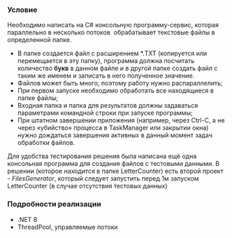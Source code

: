 ### Условие
Необходимо написать на C# консольную программу-сервис, которая параллельно в несколько потоков  обрабатывает текстовые файлы в определенной папке.

- В папке создается файл с расширением *.TXT (копируется или перемещается в эту папку), программа должна посчитать количество **букв** в данном файле и в другой папке создать файл с таким же именем и записать в него полученное значение.
- Файлов может быть много, поэтому работу нужно распараллелить;
- При первом запуске необходимо обработать все находящиеся в папке файлы;
- Входная папка и папка для результатов должны задаваться параметрами командной строки при запуске программы;
- При штатном завершении приложения (например, через Ctrl-C, а не через «убийство» процесса в TaskManager или закрытии окна) нужно дождаться завершения активных в данный момент задач обработки файлов.


Для удобства тестирования решения была написана ещё одна консольная программа для создания файлов с тестовыми данными. В решении (которое находится в папке LetterCounter) есть второй проект - *FilesGenerator*, который следует запустить перед 1м запуском LetterCounter (в случае отсутствия тестовых данных)

### Подробности реализации
- .NET 8
- ThreadPool, управляемые потоки
